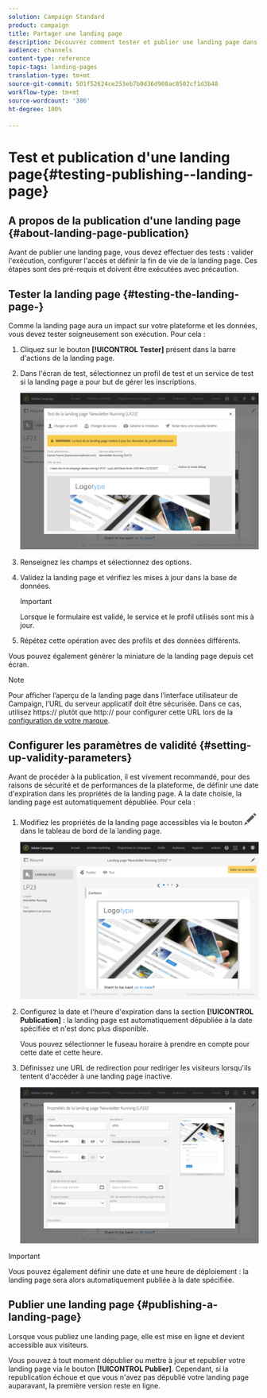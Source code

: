 ```yaml
---
solution: Campaign Standard
product: campaign
title: Partager une landing page
description: Découvrez comment tester et publier une landing page dans Adobe Campaign.
audience: channels
content-type: reference
topic-tags: landing-pages
translation-type: tm+mt
source-git-commit: 501f52624ce253eb7b0d36d908ac8502cf1d3b48
workflow-type: tm+mt
source-wordcount: '386'
ht-degree: 100%

---
```



# Test et publication d&#39;une landing page{#testing-publishing--landing-page}

## A propos de la publication d&#39;une landing page {#about-landing-page-publication}

Avant de publier une landing page, vous devez effectuer des tests : valider l&#39;exécution, configurer l&#39;accès et définir la fin de vie de la landing page. Ces étapes sont des pré-requis et doivent être exécutées avec précaution.

## Tester la landing page      {#testing-the-landing-page-}

Comme la landing page aura un impact sur votre plateforme et les données, vous devez tester soigneusement son exécution. Pour cela :

1. Cliquez sur le bouton **[!UICONTROL Tester]** présent dans la barre d&#39;actions de la landing page.
1. Dans l&#39;écran de test, sélectionnez un profil de test et un service de test si la landing page a pour but de gérer les inscriptions.

   ![](assets/lp_test_2.png)

1. Renseignez les champs et sélectionnez des options.
1. Validez la landing page et vérifiez les mises à jour dans la base de données.

   >[!IMPORTANT]
   >
   >Lorsque le formulaire est validé, le service et le profil utilisés sont mis à jour.

1. Répétez cette opération avec des profils et des données différents.

Vous pouvez également générer la miniature de la landing page depuis cet écran.

>[!NOTE]
>
>Pour afficher l’aperçu de la landing page dans l’interface utilisateur de Campaign, l’URL du serveur applicatif doit être sécurisée. Dans ce cas, utilisez https:// plutôt que http:// pour configurer cette URL lors de la [configuration de votre marque](../../administration/using/branding.md#configuring-and-using-brands).

## Configurer les paramètres de validité      {#setting-up-validity-parameters}

Avant de procéder à la publication, il est vivement recommandé, pour des raisons de sécurité et de performances de la plateforme, de définir une date d&#39;expiration dans les propriétés de la landing page. A la date choisie, la landing page est automatiquement dépubliée. Pour cela :

1. Modifiez les propriétés de la landing page accessibles via le bouton ![](assets/edit_darkgrey-24px.png) dans le tableau de bord de la landing page.

   ![](assets/lp_edit_properties_button.png)

1. Configurez la date et l&#39;heure d&#39;expiration dans la section **[!UICONTROL Publication]** : la landing page est automatiquement dépubliée à la date spécifiée et n&#39;est donc plus disponible.

   Vous pouvez sélectionner le fuseau horaire à prendre en compte pour cette date et cette heure.

1. Définissez une URL de redirection pour rediriger les visiteurs lorsqu&#39;ils tentent d&#39;accéder à une landing page inactive.

   ![](assets/lp_settings_general.png)

>[!IMPORTANT]
>
>Vous pouvez également définir une date et une heure de déploiement : la landing page sera alors automatiquement publiée à la date spécifiée.

## Publier une landing page      {#publishing-a-landing-page}

Lorsque vous publiez une landing page, elle est mise en ligne et devient accessible aux visiteurs.

Vous pouvez à tout moment dépublier ou mettre à jour et republier votre landing page via le bouton **[!UICONTROL Publier]**. Cependant, si la republication échoue et que vous n&#39;avez pas dépublié votre landing page auparavant, la première version reste en ligne.
